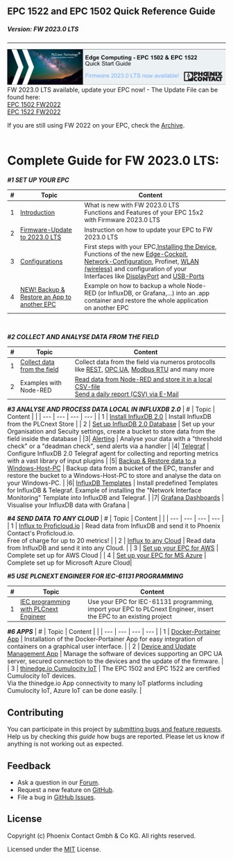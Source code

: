 ## EPC 1522 and EPC 1502 Quick Reference Guide <br>
#####  Version: FW 2023.0 LTS
---

![Banner_FW2023](/FW_2023/images/Banner_FW2023_0_LTSg.jpg) <br>
FW 2023.0 LTS available, update your EPC now! - The Update File can be found here: <br>
[EPC 1502 FW2022](https://www.phoenixcontact.com/product/1185416) <br>
[EPC 1522 FW2022](https://www.phoenixcontact.com/product/1185423) <BR>

If you are still using FW 2022 on your EPC, check the [Archive](FW_2022/README.md). <br>
<br>

# Complete Guide for FW 2023.0 LTS:

***#1 SET UP YOUR EPC***

|   #  |  Topic   |  Content   |     |
| --- | --- | --- | --- |
| 1 | [Introduction](FW_2023/Configuration/00_FAQ_FW2023.md) | What is new with FW 2023.0 LTS <br> Functions and Features of your EPC 15x2 with Firmware 2023.0 LTS |
| 2 | [Firmware-Update to 2023.0 LTS](/FW_2023/Configuration/01_UpdateInstruction23.md) | Instruction on how to update your EPC to FW 2023.0 LTS 
|   3  |  [Configurations](FW_2022/Configuration/0_Installation.md)   |  First steps with your EPC,[Installing the Device](FW_2022/Configuration/0_Installation.md), Functions of the new [Edge-Cockpit](https://www.plcnext.help/te/WBM/WBM.htm), [Network-Configuration](/FW_2023/Configuration/02_Network.md), Profinet, [WLAN (wireless)](/FW_2023/Configuration/02_Network.md) and configuration of your Interfaces like [DisplayPort](/FW_2023/Configuration/03_DisplayPort.md) and [USB-Ports](/FW_2022/Configuration/5_USB.md) | 
| 4 | [NEW! Backup & Restore an App to another EPC](/FW_2023/Configuration/04_BackUp_App_Container.md) | Example on how to backup a whole Node-RED (or InfluxDB, or Grafana,...) into an .app container and restore the whole application on another EPC |



<br>

***#2 COLLECT AND ANALYSE DATA FROM THE FIELD***

|   #  |  Topic   |  Content   |     |
| --- | --- | --- | --- |
| 1 | [Collect data from the field](/FW_2022/EdgeFunctions/1_CollectingData.md) |       Collect data from the field via numeros protocolls like [REST](/FW_2023/Node-RED/Examples/2_REST_to_InfluxDB.md), [OPC UA](/FW_2023/Node-RED/Examples/1_OPCUA_Demo.md), [Modbus RTU](/FW_2021_ARCHIVE/02_ModbusToInfluxDB.md) and many more |
| 2 | Examples with Node-RED | [Read data from Node-RED and store it in a local CSV-file](/FW_2022/Code/Node-RED_Examples/3_Read_Data_from_InfluxDB_to_CSV.md) <br> [Send a daily report (CSV) via E-Mail](/FW_2022/Code/Node-RED_Examples/4_Send_CSV_via_Email.md)|

***#3 ANALYSE AND PROCESS DATA LOCAL IN INFLUXDB 2.0***
|   #  |  Topic   |  Content   |     |
| --- | --- | --- | --- |
| 1 | [Install InfluxDB 2.0](/FW_2023/InfluxDB/00_Install_InfluxDB.md) | Install InfluxDB from the PLCnext Store | 
| 2 | [Set up InfluxDB 2.0 Database](/FW_2022/Code/Influx2/Influx_Configuration.md) | Set up your Organisation and Secuity settings, create a bucket to store data from the field inside the database | 
|3| [Alerting](/FW_2022/Code/Influx2/InfluxDB_Alerts.md) | Analyse your data with a "threshold check" or a "deadman check", send alerts via a handler  | 
|4| [Telegraf](/FW_2022/Code/Influx2/Telegraf_Configuration.md) | Configure InfluxDB 2.0 Telegraf agent for collecting and reporting metrics with a vast library of input plugins |
|5| [Backup & Restore data to a Windows-Host-PC](/FW_2022/Code/Influx2/Backup_Restore.md) | Backup data from a bucket of the EPC, transfer and restore the bucket to a Windows-Host-PC to store and analyse the data on your Windows-PC.  |
|6| [InfluxDB Templates](/FW_2022/Code/Influx2/Templates.md) | Install predefined Templates for InfluxDB & Telegraf. Example of installing the "Network Interface Monitoring" Template into InfluxDB and Telegraf. |
|7| [Grafana Dashboards](/FW_2023/InfluxDB/10_Grafana.md) | Visualise your InfluxDB data with Grafana |

***#4 SEND DATA TO ANY CLOUD***
|   #  |  Topic   |  Content   |     |
| --- | --- | --- | --- |
| 1 | [Influx to Proficloud.io](/FW_2022/Code/Cloud/InfluxDB_to_Proficloud.md) | Read data from InfluxDB and send it to Phoenix Contact's Proficloud.io. <br> Free of charge for up to 20 metrics!  |
| 2 | [Influx to any Cloud](/FW_2022/Code/Cloud/InlfuxDB_to_AnyCloud.md) | Read data from InfluxDB and send it into any Cloud. |
| 3 | [Set up your EPC for AWS](/10_AWS_QuickstartGuide.md) | Complete set up for AWS Cloud |
| 4 | [Set up your EPC for MS Azure](/11_Azure_QuickstartGuide.md) | Complete set up for Microsoft Azure Cloud|

***#5 USE PLCNEXT ENGINEER FOR IEC-61131 PROGRAMMING***

|   #  |  Topic   |  Content   |     |
| --- | --- | --- | --- |
| 1 | [IEC programming with PLCnext Engineer](/FW_2022/Code/PLCnext%20Engineer/1_UsePLCnextEngineer.md) | Use your EPC for IEC-61131 programming, import your EPC to PLCnext Engineer, insert the EPC to an existing project|



***#6 APPS*** 
|   #  |  Topic   |  Content   |     |
| --- | --- | --- | --- |
| 1 | [Docker-Portainer App](/FW_2021_ARCHIVE/08_DockerPortainer.md) | Installation of the Docker-Portainer App for easy integration of containers on a graphical user interface. |
| 2 | [Device and Update Management App](/FW_2022/Apps/DeviceAndUpdateManagement.md) | Manage the software of devices supporting an OPC UA server, secured connection to the devices and the update of the firmware. |
| 3 | [thinedge.io Cumulocity IoT](/FW_2022/EdgeFunctions/2_Cumulocity_IOT.md) | The EPC 1502 and EPC 1522 are certified Cumulocity IoT devices. <br> Via the thinedge.io App connectivity to many IoT platforms including Cumulocity IoT, Azure IoT can be done easily. |





## Contributing

You can participate in this project by [submitting bugs and feature requests](https://github.com/PLCnext/OSSTemplate/issues). Help us by checking *this guide* how bugs are reported.
Please let us know if anything is not working out as expected.

## Feedback

* Ask a question in our [Forum](https://www.plcnext-community.net/index.php?option=com_easydiscuss&view=categories&Itemid=221&lang=en).
* Request a new feature on [GitHub](CONTRIBUTING.md).
* File a bug in [GitHub Issues](https://github.com/PLCnext/CSharpSamples/issues).

## License

Copyright (c) Phoenix Contact Gmbh & Co KG. All rights reserved.

Licensed under the [MIT](LICENSE) License.